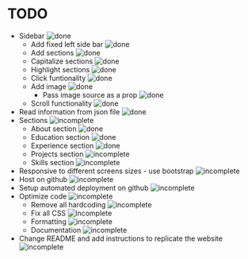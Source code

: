 # TODO

- Sidebar ![done]
    - Add fixed left side bar ![done]
    - Add sections ![done]
    - Capitalize sections ![done]
    - Highlight sections ![done]
    - Click funtionality ![done]
    - Add image ![done]
        - Pass image source as a prop ![done]
    - Scroll functionality ![done]
- Read information from json file ![done]
- Sections ![incomplete]
    - About section ![done]
    - Education section ![done]
    - Experience section ![done]
    - Projects section ![incomplete]
    - Skills section ![incomplete]
- Responsive to different screens sizes - use bootstrap ![incomplete]
- Host on github ![incomplete]
- Setup automated deployment on github ![incomplete]
- Optimize code ![incomplete]
    - Remove all hardcoding ![incomplete]
    - Fix all CSS ![incomplete]
    - Formatting ![incomplete]
    - Documentation ![incomplete]
- Change README and add instructions to replicate the website ![incomplete]

[done]: https://img.shields.io/badge/DONE-brightgreen
[incomplete]: https://img.shields.io/badge/INCOMPLETE-red
